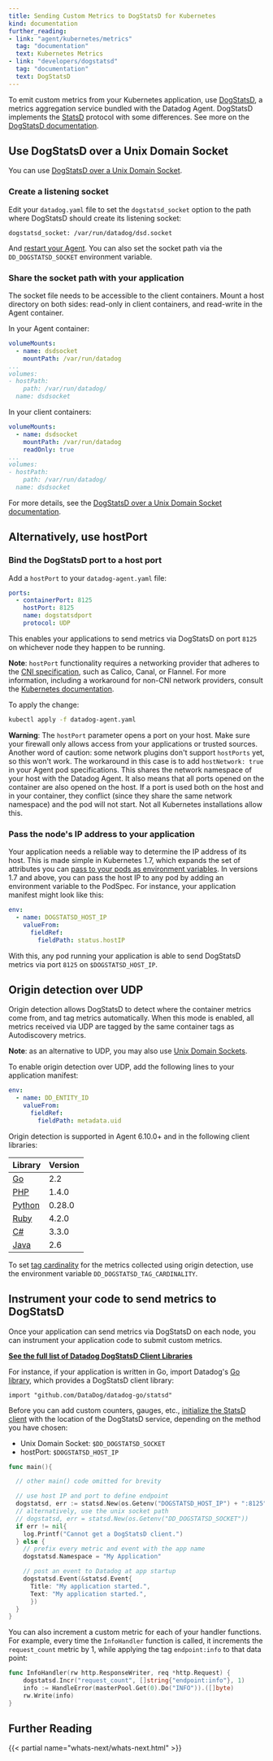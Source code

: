 ```yaml
---
title: Sending Custom Metrics to DogStatsD for Kubernetes
kind: documentation
further_reading:
- link: "agent/kubernetes/metrics"
  tag: "documentation"
  text: Kubernetes Metrics
- link: "developers/dogstatsd"
  tag: "documentation"
  text: DogStatsD
---
```


To emit custom metrics from your Kubernetes application, use [DogStatsD][1], a metrics aggregation service bundled with the Datadog Agent. DogStatsD implements the [StatsD][2] protocol with some differences. See more on the [DogStatsD documentation][1].

## Use DogStatsD over a Unix Domain Socket

You can use [DogStatsD over a Unix Domain Socket][3]. 

### Create a listening socket

Edit your `datadog.yaml` file to set the `dogstatsd_socket` option to the path where DogStatsD should create its listening socket:

```
dogstatsd_socket: /var/run/datadog/dsd.socket
```

And [restart your Agent][4]. You can also set the socket path via the `DD_DOGSTATSD_SOCKET` environment variable.

### Share the socket path with your application

The socket file needs to be accessible to the client containers. Mount a host directory on both sides: read-only in client containers, and read-write in the Agent container.

In your Agent container:

```yaml
volumeMounts:
  - name: dsdsocket
    mountPath: /var/run/datadog
...
volumes:
- hostPath:
    path: /var/run/datadog/
  name: dsdsocket
```

In your client containers:

```yaml
volumeMounts:
  - name: dsdsocket
    mountPath: /var/run/datadog
    readOnly: true
...
volumes:
- hostPath:
    path: /var/run/datadog/
  name: dsdsocket
```

For more details, see the [DogStatsD over a Unix Domain Socket documentation][3].

## Alternatively, use hostPort

### Bind the DogStatsD port to a host port

Add a `hostPort` to your `datadog-agent.yaml` file:

```yaml
ports:
  - containerPort: 8125
    hostPort: 8125
    name: dogstatsdport
    protocol: UDP
```

This enables your applications to send metrics via DogStatsD on port `8125` on whichever node they happen to be running.

**Note**: `hostPort` functionality requires a networking provider that adheres to the [CNI specification][5], such as Calico, Canal, or Flannel. For more information, including a workaround for non-CNI network providers, consult the [Kubernetes documentation][6].

To apply the change:

```bash
kubectl apply -f datadog-agent.yaml
```

**Warning**: The `hostPort` parameter opens a port on your host. Make sure your firewall only allows access from your applications or trusted sources.  Another word of caution: some network plugins don't support `hostPorts` yet, so this won't work. 
The workaround in this case is to add `hostNetwork: true` in your Agent pod specifications. This shares the network namespace of your host with the Datadog Agent. It also means that all ports opened on the container are also opened on the host. If a port is used both on the host and in your container, they conflict (since they share the same network namespace) and the pod will not start. Not all Kubernetes installations allow this.

### Pass the node's IP address to your application

Your application needs a reliable way to determine the IP address of its host. This is made simple in Kubernetes 1.7, which expands the set of attributes you can [pass to your pods as environment variables][7]. In versions 1.7 and above, you can pass the host IP to any pod by adding an environment variable to the PodSpec. For instance, your application manifest might look like this:

```yaml
env:
  - name: DOGSTATSD_HOST_IP
    valueFrom:
      fieldRef:
        fieldPath: status.hostIP
```

With this, any pod running your application is able to send DogStatsD metrics via port `8125` on `$DOGSTATSD_HOST_IP`.

## Origin detection over UDP

Origin detection allows DogStatsD to detect where the container metrics come from, and tag metrics automatically. When this mode is enabled, all metrics received via UDP are tagged by the same container tags as Autodiscovery metrics.

**Note**: as an alternative to UDP, you may also use [Unix Domain Sockets][18].

To enable origin detection over UDP, add the following lines to your application manifest: 

```yaml
env:
  - name: DD_ENTITY_ID
    valueFrom:
      fieldRef:
        fieldPath: metadata.uid
```

Origin detection is supported in Agent 6.10.0+ and in the following client libraries:

| Library      | Version |
| ------------ | ------- |
| [Go][8]      | 2.2     |
| [PHP][9]     | 1.4.0   |
| [Python][10] | 0.28.0  |
| [Ruby][11]   | 4.2.0   |
| [C#][12]     | 3.3.0   |
| [Java][13]   | 2.6     |

To set [tag cardinality][14] for the metrics collected using origin detection, use the environment variable `DD_DOGSTATSD_TAG_CARDINALITY`. 

## Instrument your code to send metrics to DogStatsD

Once your application can send metrics via DogStatsD on each node, you can instrument your application code to submit custom metrics. 

**[See the full list of Datadog DogStatsD Client Libraries][15]**

For instance, if your application is written in Go, import Datadog's [Go library][16], which provides a DogStatsD client library:

```
import "github.com/DataDog/datadog-go/statsd"
```

Before you can add custom counters, gauges, etc., [initialize the StatsD client][17] with the location of the DogStatsD service, depending on the method you have chosen:

- Unix Domain Socket: `$DD_DOGSTATSD_SOCKET`
- hostPort: `$DOGSTATSD_HOST_IP`

```go
func main(){

  // other main() code omitted for brevity

  // use host IP and port to define endpoint
  dogstatsd, err := statsd.New(os.Getenv("DOGSTATSD_HOST_IP") + ":8125")
  // alternatively, use the unix socket path
  // dogstatsd, err = statsd.New(os.Getenv("DD_DOGSTATSD_SOCKET"))
  if err != nil{
    log.Printf("Cannot get a DogStatsD client.")
  } else {
    // prefix every metric and event with the app name
    dogstatsd.Namespace = "My Application"

    // post an event to Datadog at app startup
    dogstatsd.Event(&statsd.Event{
      Title: "My application started.",
      Text: "My application started.",
      })
  }
}
```

You can also increment a custom metric for each of your handler functions. For example, every time the `InfoHandler` function is called, it increments the `request_count` metric by 1, while applying the tag `endpoint:info` to that data point:

```go
func InfoHandler(rw http.ResponseWriter, req *http.Request) {
    dogstatsd.Incr("request_count", []string{"endpoint:info"}, 1)
    info := HandleError(masterPool.Get(0).Do("INFO")).([]byte)
    rw.Write(info)
}
```

## Further Reading

{{< partial name="whats-next/whats-next.html" >}}


[1]: /developers/dogstatsd
[2]: https://github.com/etsy/statsd
[3]: /developers/dogstatsd/unix_socket
[4]: /agent/guide/agent-commands
[5]: https://github.com/containernetworking/cni
[6]: https://kubernetes.io/docs/setup/independent/troubleshooting-kubeadm/#hostport-services-do-not-work
[7]: https://kubernetes.io/docs/tasks/inject-data-application/downward-api-volume-expose-pod-information
[8]: https://github.com/DataDog/datadog-go
[9]: https://github.com/DataDog/php-datadogstatsd
[10]: https://github.com/DataDog/datadogpy
[11]: https://github.com/DataDog/dogstatsd-ruby
[12]: https://github.com/DataDog/dogstatsd-csharp-client
[13]: https://github.com/DataDog/java-dogstatsd-client
[14]: tagging/assigning_tags/#environment-variables
[15]: /developers/libraries/#api-and-dogstatsd-client-libraries
[16]: https://github.com/DataDog/datadog-go
[17]: https://gist.github.com/johnaxel/fe50c6c73442219c48bf2bebb1154f91
[18]: /developers/dogstatsd/unix_socket/#using-origin-detection-for-container-tagging
